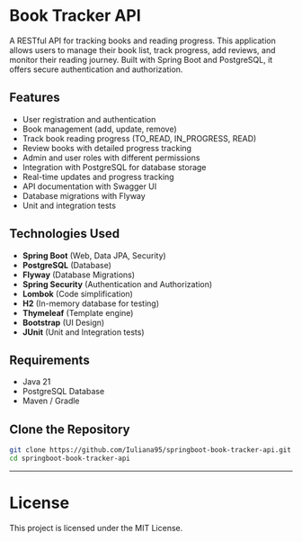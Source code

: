 # Book Tracker API

A RESTful API for tracking books and reading progress. This application allows users to manage their book list, track progress, add reviews, and monitor their reading journey. Built with Spring Boot and PostgreSQL, it offers secure authentication and authorization.

## Features

- User registration and authentication
- Book management (add, update, remove)
- Track book reading progress (TO_READ, IN_PROGRESS, READ)
- Review books with detailed progress tracking
- Admin and user roles with different permissions
- Integration with PostgreSQL for database storage
- Real-time updates and progress tracking
- API documentation with Swagger UI
- Database migrations with Flyway
- Unit and integration tests

## Technologies Used

- **Spring Boot** (Web, Data JPA, Security)
- **PostgreSQL** (Database)
- **Flyway** (Database Migrations)
- **Spring Security** (Authentication and Authorization)
- **Lombok** (Code simplification)
- **H2** (In-memory database for testing)
- **Thymeleaf** (Template engine)
- **Bootstrap** (UI Design)
- **JUnit** (Unit and Integration tests)

## Requirements

- Java 21
- PostgreSQL Database
- Maven / Gradle

## Clone the Repository

```bash
git clone https://github.com/Iuliana95/springboot-book-tracker-api.git
cd springboot-book-tracker-api
```

-------
# License

This project is licensed under the MIT License.
